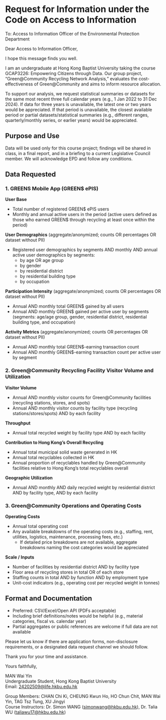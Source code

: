 # Request for Information under the Code on Access to Information

To: Access to Information Officer of the Environmental Protection Department

Dear Access to Information Officer,

I hope this message finds you well.

I am an undergraduate at Hong Kong Baptist University taking the course GCAP3226: Empowering Citizens through Data. Our group project, “Green@Community Recycling Network Analysis,” evaluates the cost-effectiveness of Green@Community and aims to inform resource allocation.

To support our analysis, we request statistical summaries or datasets for the same most recent three full calendar years (e.g., 1 Jan 2022 to 31 Dec 2024). If data for three years is unavailable, the latest one or two years would be appreciated. If that period is unavailable, the closest available period or partial datasets/statistical summaries (e.g., different ranges, quarterly/monthly series, or earlier years) would be appreciated.

## Purpose and Use
Data will be used only for this course project; findings will be shared in class, in a final report, and in a briefing to a current Legislative Council member. We will acknowledge EPD and follow any conditions.

## Data Requested

### 1. GREENS Mobile App (GREEN$ ePIS)
**User Base**
- Total number of registered GREEN$ ePIS users
- Monthly and annual active users in the period (active users defined as those who earned GREEN$ through recycling at least once within the period)

**User Demographics** (aggregate/anonymized; counts OR percentages OR dataset without PII)
- Registered user demographics by segments AND monthly AND annual active user demographics by segments:
	- by age OR age group
	- by gender
	- by residential district
	- by residential building type
	- by occupation

**Participation Intensity** (aggregate/anonymized; counts OR percentages OR dataset without PII)
- Annual AND monthly total GREEN$ gained by all users
- Annual AND monthly GREEN$ gained per active user by segments (segments: age/age group, gender, residential district, residential building type, and occupation)

**Activity Metrics** (aggregate/anonymized; counts OR percentages OR dataset without PII)
- Annual AND monthly total GREEN$-earning transaction count
- Annual AND monthly GREEN$-earning transaction count per active user by segment

### 2. Green@Community Recycling Facility Visitor Volume and Utilization
**Visitor Volume**
- Annual AND monthly visitor counts for Green@Community facilities (recycling stations, stores, and spots)
- Annual AND monthly visitor counts by facility type (recycling stations/stores/spots) AND by each facility

**Throughput**
- Annual total recycled weight by facility type AND by each facility

**Contribution to Hong Kong’s Overall Recycling**
- Annual total municipal solid waste generated in HK
- Annual total recyclables collected in HK
- Annual proportion of recyclables handled by Green@Community facilities relative to Hong Kong’s total recyclables overall

**Geographic Utilization**
- Annual AND monthly AND daily recycled weight by residential district AND by facility type, AND by each facility

### 3. Green@Community Operations and Operating Costs
**Operating Costs**
- Annual total operating cost
- Any available breakdowns of the operating costs (e.g., staffing, rent, utilities, logistics, maintenance, processing fees, etc.)
	- If detailed price breakdowns are not available, aggregate breakdowns naming the cost categories would be appreciated

**Scale / Inputs**
- Number of facilities by residential district AND by facility type
- Floor area of recycling stores in total OR of each store
- Staffing counts in total AND by function AND by employment type
- Unit-cost indicators (e.g., operating cost per recycled weight in tonnes)

## Format and Documentation
- Preferred: CSV/Excel/Open API (PDFs acceptable)
- Including brief definitions/notes would be helpful (e.g., material categories, fiscal vs. calendar year)
- Partial aggregates or public references are welcome if full data are not available

Please let us know if there are application forms, non-disclosure requirements, or a designated data request channel we should follow.

Thank you for your time and assistance.

Yours faithfully,

 MAN Wai Yin  
Undergraduate Student, Hong Kong Baptist University  
Email: 24202509@life.hkbu.edu.hk

Group Members: CHAN Chi Ki, CHEUNG Kwun Ho, HO Chun Chit, MAN Wai Yin, TAG Tsz Tung, XU Jingyi  
Course Instructors: Dr. Simon WANG (simonwang@hkbu.edu.hk), Dr. Talia WU (taliawu17@hkbu.edu.hk)
